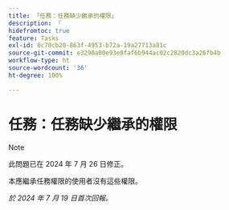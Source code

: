 ```yaml
---
title: 「任務：任務缺少繼承的權限」
description: 「
hidefromtoc: true
feature: Tasks
exl-id: 0c70cb20-863f-4953-b72a-19a27713a81c
source-git-commit: e3290a00e93e0faf6b944ac02c2820dc3a26fb4b
workflow-type: ht
source-wordcount: '36'
ht-degree: 100%

---
```


# 任務：任務缺少繼承的權限

>[!NOTE]
>
>此問題已在 2024 年 7 月 26 日修正。

本應繼承任務權限的使用者沒有這些權限。

_於 2024 年 7 月 19 日首次回報。_
